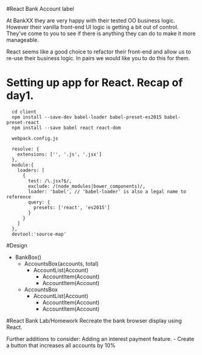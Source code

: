 
#React Bank Account label

At BankXX they are very happy with their tested OO business logic. However their vanilla front-end UI logic is getting a bit out of control.  They've come to you to see if there is anything they can do to make it more manageable.

React seems like a good choice to refactor their front-end and allow us to re-use their business logic. In pairs we would like you to do this for them.


# Setting up app for React. Recap of day1.

```
  cd client
  npm install --save-dev babel-loader babel-preset-es2015 babel-preset-react
  npm install --save babel react react-dom
```

```
  webpack.config.js

  resolve: {
    extensions: ['', '.js', '.jsx']
  },
  module:{
    loaders: [
      {
        test: /\.jsx?$/,
        exclude: /(node_modules|bower_components)/,
        loader: 'babel', // 'babel-loader' is also a legal name to reference
        query: {
          presets: ['react', 'es2015']
        }
      }
    ]
  },
  devtool:'source-map'
```

#Design

- BankBox()
  - AccountsBox(accounts, total)
    - AccountList(Account)
      - AccountItem(Account)
      - AccountItem(Account)
  - AccountsBox
    - AccountList(Account)
      - AccountItem(Account)
      - AccountItem(Account)


#React Bank Lab/Homework
Recreate the bank browser display using React.

Further additions to consider:
  Adding an interest payment feature.
    - Create a button that increases all accounts by 10%
